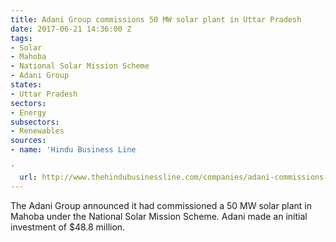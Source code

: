 ```yaml
---
title: Adani Group commissions 50 MW solar plant in Uttar Pradesh
date: 2017-06-21 14:36:00 Z
tags:
- Solar
- Mahoba
- National Solar Mission Scheme
- Adani Group
states:
- Uttar Pradesh
sectors:
- Energy
subsectors:
- Renewables
sources:
- name: 'Hindu Business Line

'
  url: http://www.thehindubusinessline.com/companies/adani-commissions-50-mw-solar-pv-plant-in-uttar-pradesh/article9725991.ece
---
```


The Adani Group announced it had commissioned a 50 MW solar plant in Mahoba under the National Solar Mission Scheme. Adani made an initial investment of $48.8 million. 
